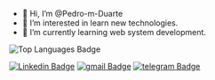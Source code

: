 - 👋 Hi, I’m @Pedro-m-Duarte
- 👀 I’m interested in learn new technologies.   
- 🌱 I’m currently learning web system development.


![Top Languages Badge](https://github-readme-stats.vercel.app/api/top-langs/?username=Pedro-m-Duarte)

[![Linkedin Badge](https://img.shields.io/badge/LinkedIn-0077B5?style=for-the-badge&logo=linkedin&logoColor=white)](//www.linkedin.com/in/pedro-m-duarte/)
[![gmail Badge](https://img.shields.io/badge/Gmail-D14836?style=for-the-badge&logo=gmail&logoColor=white)](pdr.maia.d@gmail.com)
[![telegram Badge](https://img.shields.io/badge/Telegram-2CA5E0?style=for-the-badge&logo=telegram&logoColor=white)](https://t.me/pdrduarte)
<!---
Pedro-m-Duarte/Pedro-m-Duarte is a ✨ special ✨ repository because its `README.md` (this file) appears on your GitHub profile.
You can click the Preview link to take a look at your changes.

- 💞️ I’m looking to collaborate on ...
--->
